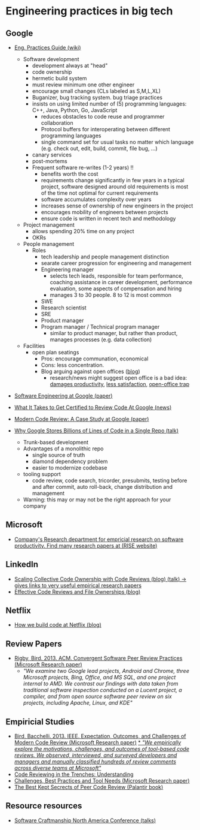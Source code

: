 # Engineering practices in big tech

## Google
* <ins>Eng. Practices Guide ([wiki](https://google.github.io/eng-practices/))</ins>
   * Software development
     * development always at "head"
     * code ownership
     * hermetic build system
     * must review minimum one other engineer
     * encourage small changes (CLs labeled as S,M,L,XL)
     * Buganizer, bug tracking system. bug triage practices
     * insists on using limited number of (5) programming languages: C++, Java, Python, Go, JavaScript
          * reduces obstacles to code reuse and programmer collaboration
          * Protocol buffers for interoperating between different programming languages
          * single command set for usual tasks no matter which language (e.g. check out, edit, build, commit, file bug, ...)
      * canary services
      * post-mortems
      * Frequent software re-writes (1-2 years) !!
          * benefits worth the cost
          * requirements change significantly in few years in a typical project, software designed around old requirements is most of the time not optimal for current requirements
          * software accumulates complexity over years
          * increases sense of ownership of new engineers in the project
          * encourages mobility of engineers between projects
          * ensure code is written in recent tech and methodology
    * Project management
       * allows spending 20% time on any project
       * OKRs
    * People management
       * Roles
          * tech leadership and people management distinction
          * searate career progression for engineering and management
          * Engineering manager
             * selects tech leads, responsible for team performance, coaching assistance in career development, performance evaluation, some aspects of compensation and hiring
             * manages 3 to 30 people. 8 to 12 is most common
          * SWE
          * Research scientist
          * SRE
          * Product manager
          * Program manager / Technical program manager
            * similar to product manager, but rather than product, manages processes (e.g. data collection)
    * Facilities
      * open plan seatings
        * Pros: encourage communation, economical
        * Cons: less concentration.
        * Blog arguing against open offices ([blog](https://stackoverflow.blog/2015/01/16/why-we-still-believe-in-private-offices/))
           * research/news might suggest open office is a bad idea: [damages productivity](https://www.dezeen.com/2014/11/21/open-plan-office-designs-unpopular-with-workers-damage-productivity/), [less satisfaction](https://journals.sagepub.com/doi/abs/10.1177/0013916502034003001), [open-office trap](https://www.newyorker.com/business/currency/the-open-office-trap)
      
        
    
    
        
* <ins>Software Engineering at Google ([paper](https://arxiv.org/pdf/1702.01715.pdf))</ins>
* <ins>What It Takes to Get Certified to Review Code At Google ([news](https://dev.to/pullrequest/getting-the-certification-to-review-code-at-google-55ng))</ins>
* <ins>Modern Code Review: A Case Study at Google ([paper](https://storage.googleapis.com/pub-tools-public-publication-data/pdf/80735342aebcbfc8af4878373f842c25323cb985.pdf))</ins>
* <ins>Why Google Stores Billions of Lines of Code in a Single Repo ([talk](https://www.youtube.com/watch?v=W71BTkUbdqE))</ins>
   * Trunk-based development
   * Advantages of a monolithic repo
      * single source of truth
      * diamond dependency problem
      * easier to modernize codebase
   * tooling support
      * code review, code search, tricorder, presubmits, testing before and after commit, auto roll-back, change distribution and management
   * Warning: this may or may not be the right approach for your company
      

## Microsoft
* <ins>Company's Research department for empricial research on software productivity. Find many research papers at ([RISE website](https://www.microsoft.com/en-us/research/group/research-software-engineering-rise/))</ins>

## LinkedIn
* <ins>Scaling Collective Code Ownership with Code Reviews ([blog](https://engineering.linkedin.com/blog/2018/06/scaling-collective-code-ownership-with-code-reviews)) ([talk](https://scna.softwarecraftsmanship.org/#7)) -> gives links to very useful empirical research papers</ins>
* <ins>Effective Code Reviews and File Ownerships ([blog](https://engineering.linkedin.com/blog/2016/01/effective-code-reviews-and-file-ownerships))</ins>

## Netflix
* <ins>How we build code at Netflix ([blog](https://medium.com/netflix-techblog/how-we-build-code-at-netflix-c5d9bd727f15))</ins>

## Review Papers
* <ins>Rigby, Bird. 2013. ACM. Convergent Software Peer Review Practices ([Microsoft Research paper](https://www.microsoft.com/en-us/research/publication/convergent-software-peer-review-practices/))</ins>
    * *"We examine two Google lead projects, Android and Chrome, three Microsoft projects, Bing, Office, and MS SQL, and one project internal to AMD. We contrast our findings with data taken from traditional software inspection conducted on a Lucent project, a compiler, and from open source software peer review on six projects, including Apache, Linux, and KDE"*

## Empiricial Studies
* <ins>Bird, Bacchelli. 2013. IEEE. Expectation, Outcomes, and Challenges of Modern Code Review ([Microsoft Research paper](https://www.microsoft.com/en-us/research/publication/expectations-outcomes-and-challenges-of-modern-code-review/))</ins>
  <ins>  * *"We empirically explore the motivations, challenges, and outcomes of tool-based code reviews. We observed, interviewed, and surveyed developers and managers and manually classified hundreds of review comments across diverse teams at Microsoft"*</ins>
* <ins>Code Reviewing in the Trenches: Understanding</ins>
* <ins>Challenges, Best Practices and Tool Needs ([Microsoft Research paper](https://www.microsoft.com/en-us/research/wp-content/uploads/2016/05/MS-Code-Review-Tech-Report-MSR-TR-2016-27.pdf))</ins>
* <ins>The Best Kept Secrects of Peer Code Review ([Palantir book](https://smartbear.com/resources/ebooks/best-kept-secrets-of-code-review/))</ins>

## Resource resources
* <ins>Software Craftmanship North America Conference ([talks](https://scna.softwarecraftsmanship.org/#7))</ins>
